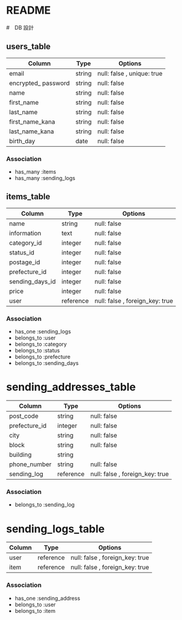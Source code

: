 # README

#　DB 設計

## users_table

| Column              | Type    | Options                    |
| ------------------- | ------- | -------------------------- |
| email               | string  | null: false , unique: true |
| encrypted_ password | string  | null: false                |
| name                | string  | null: false                |
| first_name          | string  | null: false                |
| last_name           | string  | null: false                |
| first_name_kana     | string  | null: false                |
| last_name_kana      | string  | null: false                |
| birth_day           | date    | null: false                |


### Association
* has_many :items
* has_many :sending_logs

## items_table

| Column              | Type      | Options                         |
| ------------------- | --------- | ------------------------------- |
| name                | string    | null: false                     |
| information         | text      | null: false                     |
| category_id         | integer   | null: false                     |
| status_id           | integer   | null: false                     |
| postage_id          | integer   | null: false                     |
| prefecture_id       | integer   | null: false                     |
| sending_days_id     | integer   | null: false                     |
| price               | integer   | null: false                     |
| user                | reference | null: false , foreign_key: true |

### Association
- has_one :sending_logs
- belongs_to :user
- belongs_to :category
- belongs_to :status
- belongs_to :prefecture
- belongs_to :sending_days


# sending_addresses_table
| Column              | Type      | Options                         |
| ------------------- | --------- | ------------------------------- |
| post_code           | string    | null: false                     |
| prefecture_id       | integer   | null: false                     |
| city                | string    | null: false                     |
| block               | string    | null: false                     |
| building            | string    |                                 |
| phone_number        | string    | null: false                     |
| sending_log         | reference | null: false , foreign_key: true |


### Association
- belongs_to :sending_log

# sending_logs_table

| Column              | Type      | Options                         |
| ------------------- | --------- | ------------------------------- |
| user                | reference | null: false , foreign_key: true |
| item                | reference | null: false , foreign_key: true |

### Association
- has_one :sending_address
- belongs_to :user
- belongs_to :item
